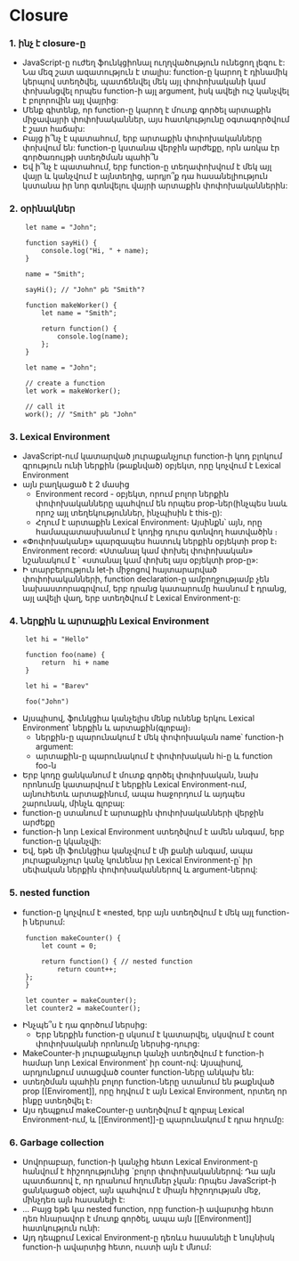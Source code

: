 # Closure

### 1. ինչ է closure-ը

- JavaScript-ը ուժեղ ֆունկցիոնալ ուղղվածություն ունեցող լեզու է: Նա մեզ շատ ազատություն է տալիս: function-ը կարող է դինամիկ կերպով ստեղծվել, պատճենվել մեկ այլ փոփոխականի կամ փոխանցվել որպես function-ի այլ argument, իսկ ավելի ուշ կանչվել է բոլորովին այլ վայրից:
- Մենք գիտենք, որ function-ը կարող է մուտք գործել արտաքին միջավայրի փոփոխականներ, այս հատկությունը օգտագործվում է շատ հաճախ:
- Բայց ի՞նչ է պատահում, երբ արտաքին փոփոխականները փոխվում են: function-ը կստանա վերջին արժեքը, որն առկա էր գործառույթի ստեղծման պահի՞ն
- Եվ ի՞նչ է պատահում, երբ function-ը տեղափոխվում է մեկ այլ վայր և կանչվում է այնտեղից, արդյո՞ք դա հասանելիություն կստանա իր նոր գտնվելու վայրի արտաքին փոփոխականներին:

### 2․ օրինակներ

```
    let name = "John";

    function sayHi() {
        console.log("Hi, " + name);
    }

    name = "Smith";

    sayHi(); // "John" թե "Smith"?
```

```
    function makeWorker() {
        let name = "Smith";

        return function() {
            console.log(name);
        };
    }

    let name = "John";

    // create a function
    let work = makeWorker();

    // call it
    work(); // "Smith" թե "John"
```

### 3. Lexical Environment

- JavaScript-ում կատարված յուրաքանչյուր function-ի կոդ բլոկում գրություն ունի ներքին (թաքնված) օբյեկտ, որը կոչվում է Lexical Environment
- այն բաղկացած է 2 մասից
  - Environment record - օբյեկտ, որում բոլոր ներքին փոփոխականները պահվում են որպես prop-ներ(ինչպես նաև որոշ այլ տեղեկություններ, ինչպիսին է this-ը):
  - Հղում է արտաքին Lexical Environment։ Այսինքն՝ այն, որը համապատասխանում է կոդից դուրս գտնվող հատվածին ։
- «Փոփոխականը» պարզապես հատուկ ներքին օբյեկտի prop է։ Environment record: «Ստանալ կամ փոխել փոփոխական» նշանակում է ՝ «ստանալ կամ փոխել այս օբյեկտի prop-ը»:
- Ի տարբերություն let-ի միջոցով հայտարարված փոփոխականների, function declaration-ը ամբողջությամբ չեն նախաստորագրվում, երբ դրանց կատարումը հասնում է դրանց, այլ ավելի վաղ, երբ ստեղծվում է Lexical Environment-ը:

### 4. Ներքին և արտաքին Lexical Environment

```
    let hi = "Hello"

    function foo(name) {
        return  hi + name
    }

    let hi = "Barev"

    foo("John")
```

- Այսպիսով, ֆունկցիա կանչելիս մենք ունենք երկու Lexical Environment՝ ներքին և արտաքին(գլոբալ)։
  - ներքին-ը պարունակում է մեկ փոփոխական name՝ function-ի argument:
  - արտաքին-ը պարունակում է փոփոխական hi-ը և function foo-ն
- Երբ կոդը ցանկանում է մուտք գործել փոփոխական, նախ որոնումը կատարվում է ներքին Lexical Environment-ում, այնուհետև արտաքինում, ապա հաջորդում և այդպես շարունակ, մինչև գլոբալ:
- function-ը ստանում է արտաքին փոփոխականների վերջին արժեքը
- function-ի նոր Lexical Environment ստեղծվում է ամեն անգամ, երբ function-ը կկանչվի:
- Եվ, եթե մի ֆունկցիա կանչվում է մի քանի անգամ, ապա յուրաքանչյուր կանչ կունենա իր Lexical Environment-ը՝ իր սեփական ներքին փոփոխականներով և argument-ներով:

### 5. nested function

- function-ը կոչվում է «nested, երբ այն ստեղծվում է մեկ այլ function-ի ներսում:

```
    function makeCounter() {
        let count = 0;

        return function() { // nested function
            return count++;
    };
    }

    let counter = makeCounter();
    let counter2 = makeCounter();
```

- Ինչպե՞ս է դա գործում ներսից:
  - Երբ ներքին function-ը սկսում է կատարվել, սկսվում է count փոփոխականի որոնումը ներսից-դուրց:
- MakeCounter-ի յուրաքանչյուր կանչի ստեղծվում է function-ի համար նոր Lexical Environment՝ իր count-ով: Այսպիսով, արդյունքում ստացված counter function-ները անկախ են:
- ստեղծման պահին բոլոր function-ները ստանում են թաքնված prop [[Enviroment]], որը հղվում է այն Lexical Environment, որտեղ որ ինքը ստեղծվել է։
- Այս դեպքում makeCounter-ը ստեղծվում է գլոբալ Lexical Environment-ում, և [[Environment]]-ը պարունակում է դրա հղումը:

### 6. Garbage collection

- Սովորաբար, function-ի կանչից հետո Lexical Environment-ը հանվում է հիշողությունից `բոլոր փոփոխականներով: Դա այն պատճառով է, որ դրանում հղումներ չկան: Որպես JavaScript-ի ցանկացած object, այն պահվում է միայն հիշողության մեջ, մինչդեռ այն հասանելի է:
- … Բայց եթե կա nested function, որը function-ի ավարտից հետո դեռ հնարավոր է մուտք գործել, ապա այն [[Environment]] հատկություն ունի:
- Այդ դեպքում Lexical Environment-ը դեռևս հասանելի է նույնիսկ function-ի ավարտից հետո, ուստի այն է մնում:
